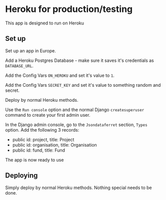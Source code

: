 # Heroku for production/testing

This app is designed to run on Heroku

## Set up

Set up an app in Europe.

Add a Heroku Postgres Database - make sure it saves it's credentials as `DATABASE_URL`.

Add the Config Vars `ON_HEROKU` and set it's value to `1`.

Add the Config Vars `SECRET_KEY` and set it's value to something random and secret.

Deploy by normal Heroku methods. 

Use the `Run console` option and the normal Django `createsuperuser` command to create your first admin user.

In the Django admin console, go to the `Jsondataferret` section, `Types` option. Add the following 3 records:

* public id: project, title: Project
* public id: organisation, title: Organisation
* public id: fund, title: Fund

The app is now ready to use

## Deploying

Simply deploy by normal Heroku methods. Nothing special needs to be done.
